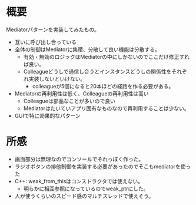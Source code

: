 # 概要

Mediatorパターンを実装してみたもの。

* 互いに呼び出し合っている
* 全体の制御はMediatorに集積、分散して良い機能は分散する。
  * 有効・無効のロジックはMediatorの中にしかないのでここだけ修正すれば良い。
  * Colleagueどうしで通信し合うとインスタンスどうしの関係性をそれぞれ実装しないといけない。
    * colleagueが5個になると20本ほどの経路を作る必要がある。
* Mediatorの再利用性は低く、Colleagueの再利用性は高い
  * Colleagueは部品なことが多いので良い
  * Mediatorはたいていアプリ固有なものなので再利用することは少ない。
* GUIで特に効果的なパターン

# 所感

* 画面部分は無理なのでコンソールでそれっぽく作った。
* ラジオボタンの排他制御を実装する必要があったのでそこもmediatorを使った
* C++: weak_from_thisはコンストラクタでは使えない。
  * 明らかに相互参照になっているのでweak_ptrにした。
* 人が使うくらいのスピード感のマルチスレッドで使えそう。